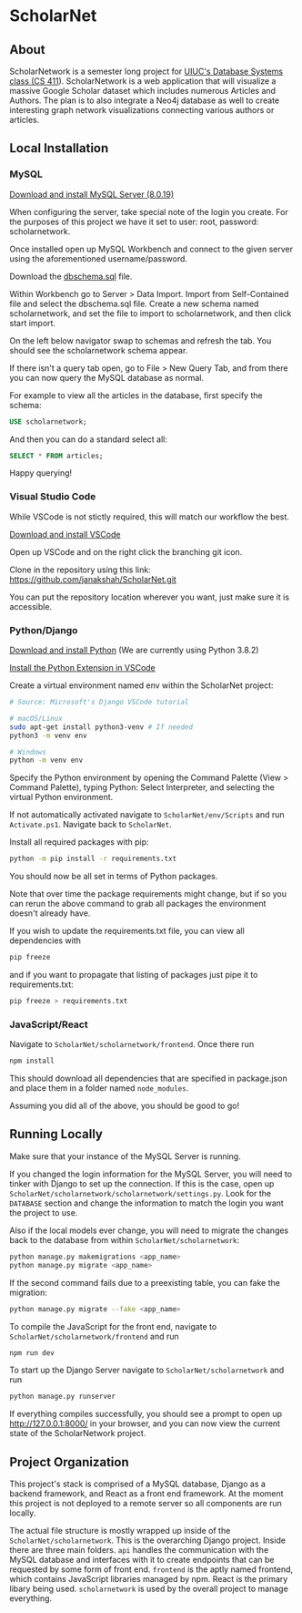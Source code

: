 # ScholarNet

## About

ScholarNetwork is a semester long project for [UIUC's Database Systems class (CS 411](https://wiki.illinois.edu/wiki/display/CS411AASP20/)). ScholarNetwork is a web application that will visualize a massive Google Scholar dataset which includes numerous Articles and Authors. The plan is to also integrate a Neo4j database as well to create interesting graph network visualizations connecting various authors or articles.

## Local Installation

### MySQL

[Download and install MySQL Server (8.0.19)](https://dev.mysql.com/downloads/mysql/)

When configuring the server, take special note of the login you create. For the purposes of this project we have it set to user: root, password: scholarnetwork.

Once installed open up MySQL Workbench and connect to the given server using the aforementioned username/password.

Download the [dbschema.sql](https://github.com/janakshah/ScholarNet/blob/master/dbschema.sql) file.

Within Workbench go to Server > Data Import. Import from Self-Contained file and select the dbschema.sql file. Create a new schema named scholarnetwork, and set the file to import to scholarnetwork, and then click start import.

On the left below navigator swap to schemas and refresh the tab. You should see the scholarnetwork schema appear.

If there isn't a query tab open, go to File > New Query Tab, and from there you can now query the MySQL database as normal. 

For example to view all the articles in the database, first specify the schema:
```sql
USE scholarnetwork;
```

And then you can do a standard select all:
```sql
SELECT * FROM articles;
```

Happy querying!

### Visual Studio Code

While VSCode is not stictly required, this will match our workflow the best.

[Download and install VSCode](https://code.visualstudio.com/)

Open up VSCode and on the right click the branching git icon.

Clone in the repository using this link: https://github.com/janakshah/ScholarNet.git

You can put the repository location wherever you want, just make sure it is accessible.

### Python/Django

[Download and install Python](https://www.python.org/downloads/) (We are currently using Python 3.8.2)

[Install the Python Extension in VSCode](https://marketplace.visualstudio.com/items?itemName=ms-python.python)

Create a virtual environment named env within the ScholarNet project:
```bash
# Source: Microsoft's Django VSCode tutorial

# macOS/Linux
sudo apt-get install python3-venv # If needed
python3 -m venv env

# Windows
python -m venv env
```

Specify the Python environment by opening the Command Palette (View > Command Palette), typing Python: Select Interpreter, and selecting the virtual Python environment.

If not automatically activated navigate to `ScholarNet/env/Scripts` and run `Activate.ps1`. Navigate back to `ScholarNet`.

Install all required packages with pip:
```bash
python -m pip install -r requirements.txt
```

You should now be all set in terms of Python packages.

Note that over time the package requirements might change, but if so you can rerun the above command to grab all packages the environment doesn't already have.

If you wish to update the requirements.txt file, you can view all dependencies with
```bash
pip freeze
```

and if you want to propagate that listing of packages just pipe it to requirements.txt:
```bash
pip freeze > requirements.txt
```

### JavaScript/React

Navigate to `ScholarNet/scholarnetwork/frontend`. Once there run
```bash
npm install
```

This should download all dependencies that are specified in package.json and place them in a folder named `node_modules`.

Assuming you did all of the above, you should be good to go!

## Running Locally

Make sure that your instance of the MySQL Server is running. 

If you changed the login information for the MySQL Server, you will need to tinker with Django to set up the connection. If this is the case, open up `ScholarNet/scholarnetwork/scholarnetwork/settings.py`. Look for the `DATABASE` section and change the information to match the login you want the project to use.

Also if the local models ever change, you will need to migrate the changes back to the database from within `ScholarNet/scholarnetwork`:
```bash
python manage.py makemigrations <app_name>
python manage.py migrate <app_name>
```
If the second command fails due to a preexisting table, you can fake the migration:
```bash
python manage.py migrate --fake <app_name>
```

To compile the JavaScript for the front end, navigate to `ScholarNet/scholarnetwork/frontend` and run 
```bash
npm run dev
```

To start up the Django Server navigate to `ScholarNet/scholarnetwork` and run
```bash
python manage.py runserver
```

If everything compiles successfully, you should see a prompt to open up http://127.0.0.1:8000/ in your browser, and you can now view the current state of the ScholarNetwork project.

## Project Organization

This project's stack is comprised of a MySQL database, Django as a backend framework, and React as a front end framework. At the moment this project is not deployed to a remote server so all components are run locally. 

The actual file structure is mostly wrapped up inside of the `ScholarNet/scholarnetwork`. This is the overarching Django project. Inside there are three main folders. `api` handles the communication with the MySQL database and interfaces with it to create endpoints that can be requested by some form of front end. `frontend` is the aptly named frontend, which contains JavaScript libraries managed by npm. React is the primary libary being used. `scholarnetwork` is used by the overall project to manage everything.
